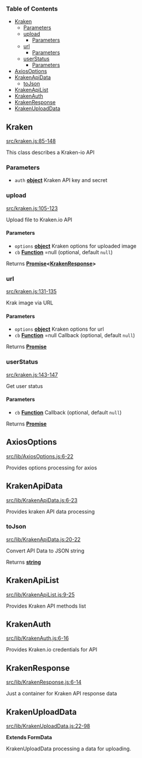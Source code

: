 <!-- Generated by documentation.js. Update this documentation by updating the source code. -->

### Table of Contents

*   [Kraken][1]
    *   [Parameters][2]
    *   [upload][3]
        *   [Parameters][4]
    *   [url][5]
        *   [Parameters][6]
    *   [userStatus][7]
        *   [Parameters][8]
*   [AxiosOptions][9]
*   [KrakenApiData][10]
    *   [toJson][11]
*   [KrakenApiList][12]
*   [KrakenAuth][13]
*   [KrakenResponse][14]
*   [KrakenUploadData][15]

## Kraken

[src/kraken.js:85-148][16]

This class describes a Kraken-io API

### Parameters

*   `auth` **[object][17]** Kraken API key and secret

### upload

[src/kraken.js:105-123][18]

Upload file to Kraken.io API

#### Parameters

*   `options` **[object][17]** Kraken options for uploaded image
*   `cb` **[Function][19]** \=null (optional, default `null`)

Returns **[Promise][20]<[KrakenResponse][21]>** 

### url

[src/kraken.js:131-135][22]

Krak image via URL

#### Parameters

*   `options` **[object][17]** Kraken options for url
*   `cb` **[Function][19]** \=null Callback (optional, default `null`)

Returns **[Promise][20]** 

### userStatus

[src/kraken.js:143-147][23]

Get user status

#### Parameters

*   `cb` **[Function][19]** Callback (optional, default `null`)

Returns **[Promise][20]** 

## AxiosOptions

[src/lib/AxiosOptions.js:6-22][24]

Provides options processing for axios

## KrakenApiData

[src/lib/KrakenApiData.js:6-23][25]

Provides kraken API data processing

### toJson

[src/lib/KrakenApiData.js:20-22][26]

Convert API Data to JSON string

Returns **[string][27]** 

## KrakenApiList

[src/lib/KrakenApiList.js:9-25][28]

Provides Kraken API methods list

## KrakenAuth

[src/lib/KrakenAuth.js:6-16][29]

Provides Kraken.io credentials for API

## KrakenResponse

[src/lib/KrakenResponse.js:6-14][30]

Just a container for Kraken API response data

## KrakenUploadData

[src/lib/KrakenUploadData.js:22-98][31]

**Extends FormData**

KrakenUploadData processing a data for uploading.

[1]: #kraken

[2]: #parameters

[3]: #upload

[4]: #parameters-1

[5]: #url

[6]: #parameters-2

[7]: #userstatus

[8]: #parameters-3

[9]: #axiosoptions

[10]: #krakenapidata

[11]: #tojson

[12]: #krakenapilist

[13]: #krakenauth

[14]: #krakenresponse

[15]: #krakenuploaddata

[16]: https://github.com/kraken-io/kraken-node/blob/a5140650153cbd3fbb4b6481b62edf42c8fb3f1b/src/kraken.js#L85-L148 "Source code on GitHub"

[17]: https://developer.mozilla.org/docs/Web/JavaScript/Reference/Global_Objects/Object

[18]: https://github.com/kraken-io/kraken-node/blob/a5140650153cbd3fbb4b6481b62edf42c8fb3f1b/src/kraken.js#L105-L123 "Source code on GitHub"

[19]: https://developer.mozilla.org/docs/Web/JavaScript/Reference/Statements/function

[20]: https://developer.mozilla.org/docs/Web/JavaScript/Reference/Global_Objects/Promise

[21]: #krakenresponse

[22]: https://github.com/kraken-io/kraken-node/blob/a5140650153cbd3fbb4b6481b62edf42c8fb3f1b/src/kraken.js#L131-L135 "Source code on GitHub"

[23]: https://github.com/kraken-io/kraken-node/blob/a5140650153cbd3fbb4b6481b62edf42c8fb3f1b/src/kraken.js#L143-L147 "Source code on GitHub"

[24]: https://github.com/kraken-io/kraken-node/blob/a5140650153cbd3fbb4b6481b62edf42c8fb3f1b/src/lib/AxiosOptions.js#L6-L22 "Source code on GitHub"

[25]: https://github.com/kraken-io/kraken-node/blob/a5140650153cbd3fbb4b6481b62edf42c8fb3f1b/src/lib/KrakenApiData.js#L6-L23 "Source code on GitHub"

[26]: https://github.com/kraken-io/kraken-node/blob/a5140650153cbd3fbb4b6481b62edf42c8fb3f1b/src/lib/KrakenApiData.js#L20-L22 "Source code on GitHub"

[27]: https://developer.mozilla.org/docs/Web/JavaScript/Reference/Global_Objects/String

[28]: https://github.com/kraken-io/kraken-node/blob/a5140650153cbd3fbb4b6481b62edf42c8fb3f1b/src/lib/KrakenApiList.js#L9-L25 "Source code on GitHub"

[29]: https://github.com/kraken-io/kraken-node/blob/a5140650153cbd3fbb4b6481b62edf42c8fb3f1b/src/lib/KrakenAuth.js#L6-L16 "Source code on GitHub"

[30]: https://github.com/kraken-io/kraken-node/blob/a5140650153cbd3fbb4b6481b62edf42c8fb3f1b/src/lib/KrakenResponse.js#L6-L14 "Source code on GitHub"

[31]: https://github.com/kraken-io/kraken-node/blob/a5140650153cbd3fbb4b6481b62edf42c8fb3f1b/src/lib/KrakenUploadData.js#L22-L98 "Source code on GitHub"
